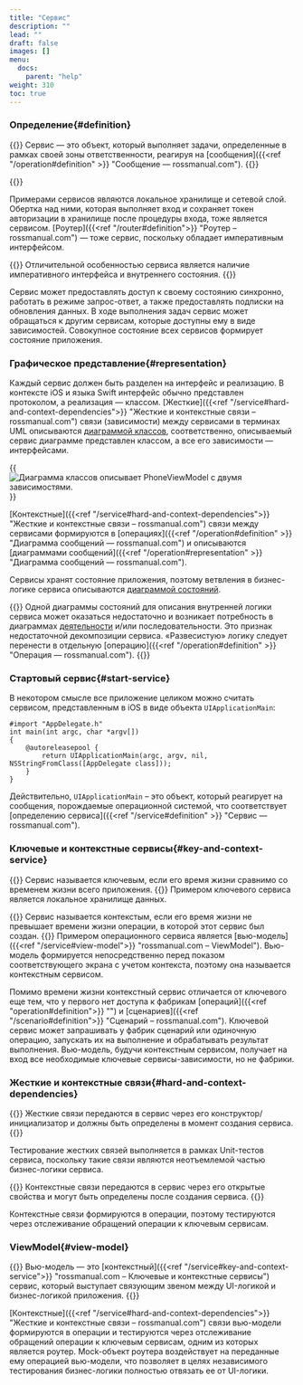 ```yaml
---
title: "Сервис"
description: ""
lead: ""
draft: false
images: []
menu:
  docs:
    parent: "help"
weight: 310
toc: true
---
```


### Определение{#definition}

{{<alert context="info" icon="👉">}}
Сервис — это объект, который выполняет задачи, определенные в рамках своей зоны ответственности, реагируя на [сообщения]({{<ref "/operation#definition" >}} "Сообщение — rossmanual.com").
{{</alert>}}

{{<alert context="info" icon="👉" text="Объект — сущность в цифровом пространстве, способная сохранять свое состояние (информацию) и обеспечивающая набор методов (поведение) для получения, проверки и изменения этого состояния." />}}

Примерами сервисов являются локальное хранилище и сетевой слой. Обертка над ними, которая выполняет вход и сохраняет токен авторизации в хранилище после процедуры входа, тоже является сервисом. [Роутер]({{<ref "/router#definition">}} "Роутер – rossmanual.com") — тоже сервис, поскольку обладает императивным интерфейсом.

{{<alert context="success" icon="💡">}}
Отличительной особенностью сервиса является наличие императивного интерфейса и внутреннего состояния.
{{</alert>}}

Сервис может предоставлять доступ к своему состоянию синхронно, работать в режиме запрос-ответ, а также предоставлять подписки на обновления данных. В ходе выполнения задач сервис может обращаться к другим сервисам, которые доступны ему в виде зависимостей. Совокупное состояние всех сервисов формирует состояние приложения.

### Графическое представление{#representation}

Каждый сервис должен быть разделен на интерфейс и реализацию. В контексте iOS и языка Swift интерфейс обычно представлен протоколом, а реализация — классом. [Жесткие]({{<ref "/service#hard-and-context-dependencies">}} "Жесткие и контекстные связи – rossmanual.com") связи (зависимости) между сервисами в терминах UML описываются [диаграммой классов](https://ru.wikipedia.org/wiki/Диаграмма_классов "Диаграмма классов – Википедия"), соответственно, описываемый сервис диаграмме представлен классом, а все его зависимости — интерфейсами.

{{<image src="images/phone_vm.svg" title="Диаграмма классов описывает PhoneViewModel с двумя зависимостями.">}}

[Контекстные]({{<ref "/service#hard-and-context-dependencies">}} "Жесткие и контекстные связи – rossmanual.com") связи между сервисами формируются в [операциях]({{<ref "/operation#definition" >}} "Диаграмма сообщений — rossmanual.com") и описываются [диаграммами сообщений]({{<ref "/operation#representation" >}} "Диаграмма сообщений — rossmanual.com").

Сервисы хранят состояние приложения, поэтому ветвления в бизнес-логике сервиса описываются [диаграммой состояний](https://ru.wikipedia.org/wiki/Диаграмма_состояний_(UML) "Диаграмма состояний – Википедия").

{{<alert context="success" icon="💡">}}
Одной диаграммы состояний для описания внутренней логики сервиса может оказаться недостаточно и возникает потребность в диаграммах [деятельности](https://ru.wikipedia.org/wiki/Диаграмма_деятельности "Диаграмма деятельности — Википедия") и/или последовательности. Это признак недостаточной декомпозиции сервиса. «Развесистую» логику следует перенести в отдельную [операцию]({{<ref "/operation#definition" >}} "Операция — rossmanual.com").
{{</alert>}}

### Стартовый сервис{#start-service}

В некотором смысле все приложение целиком можно считать сервисом, представленным в iOS в виде объекта `UIApplicationMain`:

```
#import "AppDelegate.h"
int main(int argc, char *argv[])
{
    @autoreleasepool {
        return UIApplicationMain(argc, argv, nil, NSStringFromClass([AppDelegate class]));
    }
}
```

Действительно, `UIApplicationMain` – это объект, который реагирует на сообщения, порождаемые операционной системой, что соответствует [определению сервиса]({{<ref "/service#definition" >}} "Сервис — rossmanual.com").

### Ключевые и контекстные сервисы{#key-and-context-service}

{{<alert context="info" icon="👉">}}
Сервис называется ключевым, если его время жизни сравнимо со временем жизни всего приложения.
{{</alert>}}
Примером ключевого сервиса является локальное хранилище данных.

{{<alert context="info" icon="👉">}}
Сервис называется контекстым, если его время жизни не превышает времени жизни операции, в которой этот сервис был создан.
{{</alert>}}
Примером операционного сервиса является [вью-модель]({{<ref "/service#view-model">}} "rossmanual.com – ViewModel"). Вью-модель формируется непосредственно перед показом соответствующего экрана с учетом контекста, поэтому она называется контекстным сервисом.

Помимо времени жизни контекстный сервис отличается от ключевого еще тем, что у первого нет доступа к фабрикам [операций]({{<ref "operation#definition">}} "") и [сценариев]({{<ref "/scenario#definition">}} "Сценарий – rossmanual.com"). Ключевой сервис может запрашивать у фабрик сценарий или одиночную операцию, запускать их на выполнение и обрабатывать результат выполнения. Вью-модель, будучи контекстным сервисом, получает на вход все необходимые ключевые сервисы-зависимости, но не фабрики.

### Жесткие и контекстные связи{#hard-and-context-dependencies}

{{<alert context="info" icon="👉">}}
Жесткие связи передаются в сервис через его конструктор/инициализатор и должны быть определены в момент создания сервиса.
{{</alert>}}

Тестирование жестких связей выполняется в рамках Unit-тестов сервиса, поскольку такие связи являются неотъемлемой частью бизнес-логики сервиса.

{{<alert context="info" icon="👉">}}
Контекстные связи передаются в сервис через его открытые свойства и могут быть определены после создания сервиса. 
{{</alert>}}

Контекстные связи формируются в операции, поэтому тестируются через отслеживание обращений операции к ключевым сервисам.

### ViewModel{#view-model}

{{<alert context="info" icon="👉">}}
Вью-модель — это [контекстный]({{<ref "/service#key-and-context-service">}} "rossmanual.com – Ключевые и контекстные сервисы") сервис, который выступает связующим звеном между UI-логикой и бизнес-логикой приложения.
{{</alert>}}

[Контекстные]({{<ref "/service#hard-and-context-dependencies">}} "Жесткие и контекстные связи – rossmanual.com") связи вью-модели формируются в операции и тестируются через отслеживание обращений операции к ключевым сервисам, одним из которых является роутер. Mock-объект роутера воздействует на переданные ему операцией вью-модели, что позволяет в целях независимого тестирования бизнес-логики полностью отвязать ее от UI-логики.
